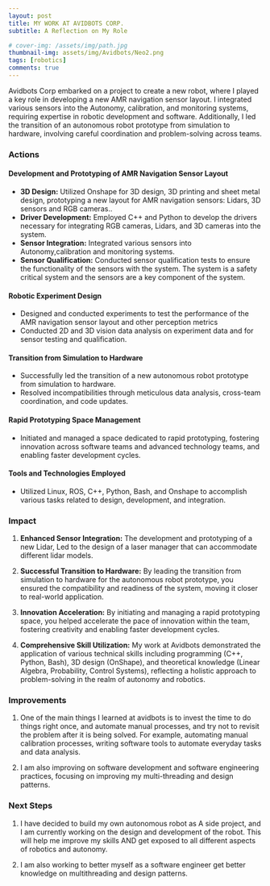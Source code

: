 ```yaml
---
layout: post
title: MY WORK AT AVIDBOTS CORP.
subtitle: A Reflection on My Role

# cover-img: /assets/img/path.jpg
thumbnail-img: assets/img/Avidbots/Neo2.png
tags: [robotics]
comments: true
---
```

Avidbots Corp embarked on a project to create a new robot, where I played a key role in developing a new AMR navigation sensor layout. I integrated various sensors into the Autonomy, calibration, and monitoring systems, requiring expertise in robotic development and software. Additionally, I led the transition of an autonomous robot prototype from simulation to hardware, involving careful coordination and problem-solving across teams.

### Actions

#### Development and Prototyping of AMR Navigation Sensor Layout
- **3D Design:** Utilized Onshape for 3D design, 3D printing and sheet metal design, prototyping a new layout for AMR navigation sensors: Lidars, 3D sensors and RGB cameras..
- **Driver Development:** Employed C++ and Python to develop the drivers necessary for integrating RGB cameras, Lidars, and 3D cameras into the system. 
- **Sensor Integration:** Integrated various sensors into Autonomy,calibration and monitoring systems.
- **Sensor Qualification:** Conducted sensor qualification tests to ensure the functionality of the sensors with the system. The system is a safety critical system and the sensors are a key component of the system.

#### Robotic Experiment Design
- Designed and conducted experiments to test the performance of the AMR navigation sensor layout and other perception metrics
- Conducted 2D and 3D vision data analysis on experiment data and for sensor testing and qualification.

#### Transition from Simulation to Hardware
- Successfully led the transition of a new autonomous robot prototype from simulation to hardware.
- Resolved incompatibilities through meticulous data analysis, cross-team coordination, and code updates.

#### Rapid Prototyping Space Management
- Initiated and managed a space dedicated to rapid prototyping, fostering innovation across software teams and advanced technology teams, and enabling faster development cycles.

#### Tools and Technologies Employed
- Utilized Linux, ROS, C++, Python, Bash, and Onshape to accomplish various tasks related to design, development, and integration.

### Impact

1. **Enhanced Sensor Integration:** The development and prototyping of a new Lidar, Led to the design of a laser manager that can accommodate different lidar models. 

2. **Successful Transition to Hardware:** By leading the transition from simulation to hardware for the autonomous robot prototype, you ensured the compatibility and readiness of the system, moving it closer to real-world application.
   
3. **Innovation Acceleration:** By initiating and managing a rapid prototyping space, you helped accelerate the pace of innovation within the team, fostering creativity and enabling faster development cycles.
   
4. **Comprehensive Skill Utilization:** My work at Avidbots demonstrated the application of various technical skills including programming (C++, Python, Bash), 3D design (OnShape), and theoretical knowledge (Linear Algebra, Probability, Control Systems), reflecting a holistic approach to problem-solving in the realm of autonomy and robotics.

### Improvements

1. One of the main things I learned at avidbots is to invest the time to do things right once, and automate manual processes, and try not to revisit the problem after it is being solved. For example, automating manual calibration processes, writing software tools to automate everyday tasks and data analysis.

2. I am also improving on software development and software engineering practices, focusing on improving my multi-threading and design patterns.

### Next Steps

1. I have decided to build my own autonomous robot as A side project, and I am currently working on the design and development of the robot. This will help me improve my skills AND get exposed to all different aspects of robotics and autonomy.

2. I am also working to better myself as a software engineer get better knowledge on multithreading and design patterns.